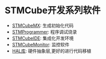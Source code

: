 # STMCube开发系列软件

- [STMCubeMX](MX): 生成初始化代码
- [STMProgrammer](Programmer): 程序调试烧录
- [STMCubeIDE](IDE): 集成化开发环境
- [STMCubeMonitor](Monitor): 监控软件
- [HAL库](HAL): 硬件抽象层,更好的进行代码移植